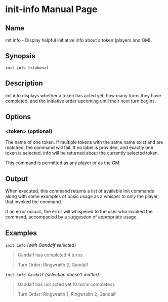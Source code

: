 
# init-info Manual Page

## Name

init info - Display helpful initiative info about a token (players and GM).

## Synopsis

```
init info [<token>]
```

## Description

Init info displays whether a token has acted yet, how many turns they have completed, and the initiative order upcoming until their next turn begins.

## Options

### \<token\> (optional)
The name of one token. If multiple tokens with the same name exist and are matched, the command will fail. If no label is provided, and exactly one token is selected, info will be returned about the currently selected token.

This command is permitted as any player or as the GM.

## Output

When executed, this command returns a list of available Init commands along with some examples of basic usage as a whisper to only the player that invoked the command.

If an error occurs, the error will whispered to the user who invoked the command, accompanied by a suggestion of appropriate usage.

## Examples

```init info``` *(with Gandalf selected)*

> Gandalf has completed 4 turns.
>
> Turn Order: Ringwraith 2, Gandalf

```init info Gandalf``` *(selection doesn't matter)*

> Gandalf has not acted yet (0 turns completed).
>
> Turn Order: Ringwraith 1, Ringwraith 2, Gandalf
